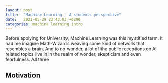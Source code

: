 ```yaml
---
layout: post
title:  "Machine Learning - A students perspective"
date:   2021-05-29 23:43:03 +0200
categories: machine learning intro
---
```


<!--more-->
Before applying for University, Machine Learning was this mystified term.
It had me imagine Math-Wizards weaving some kind of network that resembles a brain.
And to no wonder, a lot of the public receptions on AI related topics live in in the realm of wonder, skepticism and even fearfulness.
All three 

## Motivation